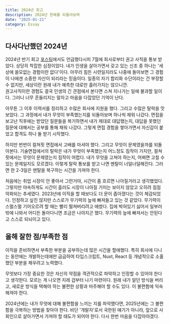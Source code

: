 ```yaml
---
title: 2024년 회고
description: 2024년 한해를 되돌아보며
date: "2025-01-21"
category: Essay
---
```


## 다사다난했던 2024년

2024년 반기 회고 [포스팅](https://juheon.dev/essay/240805-2024-first-review/)에서도 언급했다시피 7월에 회사로부터 권고 사직을 통보 받았다. 상당히 착잡한 심정이었다. 내가 인생을 살아가면서 갖고 있는 신조 중 하나는 '세상에 쓸모없는 경험이란 없다'이다. 아무리 힘든 시련일지라도 나중에 돌아보면 그 경험이 나에겐 소중한 자산이 되리라는 믿음이다. 일종의 자기 합리화 수단이라는 건 부정할 수 없지만, 세상이란 원래 내가 예측한 대로만 흘러가지는 않으니깐.  
 권고사직이란 경험도 결국 인생의 긴 관점에서 본다면 스쳐 지나가는 일에 불과할 일이다. 그러니 너무 흔들리지는 말자고 마음을 다잡았던 기억이 난다.

아무튼 그 이후 이력서를 정리하고 수많은 회사에 지원을 했다. 그리고 수많은 탈락을 맛보았다. 그 과정에서 내가 무엇이 부족했는지를 되돌아보며 하나씩 채워 나갔다. 면접을 보고난 직후에는 받았던 질문들을 복기하면서 내가 제대로 대답했는지, 대답을 못했던 질문에 대해서는 공부를 통해 채워 나갔다. 그렇게 면접 경험을 쌓아가면서 자신감이 붙었고 합격도 하나 둘 받기 시작했다.

하지만 번번이 컬쳐핏 면접에서 고배를 마셔야 했다. 그리고 무엇이 문제였을까를 되돌아본다. 기술면접에서의 탈락은 내가 무엇이 부족했는지 어느정도 짐작이 가지만, 컬쳐핏에서는 무엇이 문제였는지 짐작이 어렵다. 내가 무엇을 고쳐야 하는지, 어쩌면 고칠 수 있는 문제일지도 모르겠다. 이렇게 탈락 통보를 받고 나면 멘탈이 너덜너덜해진다. 그러면 한 2-3일은 멘탈을 복구하는 시간을 가져야 한다.

처음에는 취업 시장이 안 좋아서 그런거야, 시간이 좀 흐르면 나아질거라고 생각했었다. 그렇지만 야속하게도 시간이 흘러도 시장이 나아질 기미는 보이지 않았고 오히려 점점 악화되는 추세였다. 2023년에 이직을 할 때보다도 더 문이 좁아졌다는 것이 체감되었다. 인정하고 싶진 않지만 스스로가 무기력의 늪에 빠져들고 있는 것 같았다. 무기력이 스멀스멀 기어오르려 할 때는 빨리 떨쳐버리려고 애썼다. 집에 박혀있기 싫어서 일부러 밖에 나와서 어디든 돌아다니면 조금은 나아지곤 했다. 무기력의 늪에 빠져서는 안된다고 스스로 되뇌이고 있다.

## 올해 잘한 점/부족한 점

이직을 준비하면서 부족한 부분을 공부하는데 많은 시간을 할애했다. 특히 회사에 다니는 동안에는 개발하는데에만 급급하여 타입스크립트, Nuxt, React 등 개념적으로 소홀했던 부분을 채우려고 노력했다.

무엇보다 가장 중요한 것은 자신의 약점을 객관적으로 파악하고 인정할 수 있어야 한다고 생각한다. 모르는 게 나오면 지레 겁부터 나기 마련이다. 원래 내가 알던 방식을 버리고, 새로운 방식을 택해야 하는 불편한 상황과 마주해야 할 수도 있다. 이 불편함에 익숙해져야 한다.

2024년에는 내가 무엇에 대해 불편함을 느끼는 지를 파악했다면, 2025년에는 그 불편함을 극복하는 방법을 찾아야 한다. 비단 '개발자'로서 국한된 얘기가 아니라, 앞으로 사회인으로 살아가면서 가져야 할 태도가 되어야 한다. 다시 한번 마음을 다잡아야겠다.
